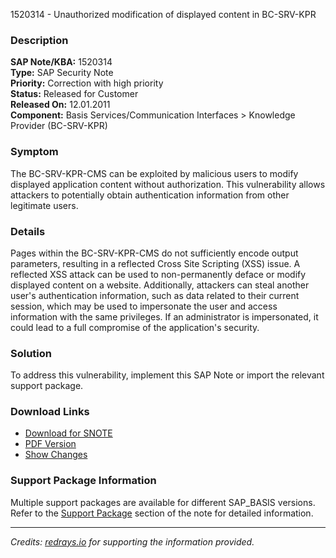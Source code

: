 1520314 - Unauthorized modification of displayed content in BC-SRV-KPR

### Description

**SAP Note/KBA:** 1520314  
**Type:** SAP Security Note  
**Priority:** Correction with high priority  
**Status:** Released for Customer  
**Released On:** 12.01.2011  
**Component:** Basis Services/Communication Interfaces > Knowledge Provider (BC-SRV-KPR)

### Symptom

The BC-SRV-KPR-CMS can be exploited by malicious users to modify displayed application content without authorization. This vulnerability allows attackers to potentially obtain authentication information from other legitimate users.

### Details

Pages within the BC-SRV-KPR-CMS do not sufficiently encode output parameters, resulting in a reflected Cross Site Scripting (XSS) issue. A reflected XSS attack can be used to non-permanently deface or modify displayed content on a website. Additionally, attackers can steal another user's authentication information, such as data related to their current session, which may be used to impersonate the user and access information with the same privileges. If an administrator is impersonated, it could lead to a full compromise of the application's security.

### Solution

To address this vulnerability, implement this SAP Note or import the relevant support package.

### Download Links

- [Download for SNOTE](https://notesdownloads.sap.com/note/0040000009014702017)
- [PDF Version](https://userapps.support.sap.com/sap/support/sfm/notes/print/0001520314?language=en-US&token=1EFB9CB9F8D760E6736E22D2C1DF722D)
- [Show Changes](https://me.sap.com/notesLatestChanges/0001520314/E/diff)

### Support Package Information

Multiple support packages are available for different SAP_BASIS versions. Refer to the [Support Package](https://me.sap.com/supportpackage/SAPKB62070) section of the note for detailed information.

---

_Credits: [redrays.io](https://redrays.io) for supporting the information provided._
